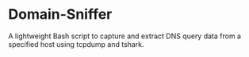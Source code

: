 # Domain-Sniffer
A lightweight Bash script to capture and extract DNS query data from a specified host using tcpdump and tshark.
